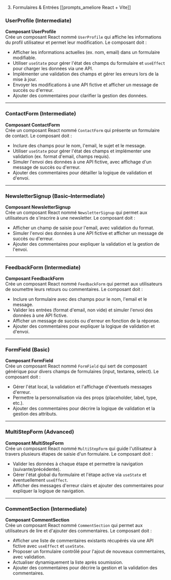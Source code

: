 3. Formulaires & Entrées
[[prompts_ameliore React + Vite]]
### UserProfile (Intermediate)
**Composant UserProfile**  
Crée un composant React nommé `UserProfile` qui affiche les informations du profil utilisateur et permet leur modification. Le composant doit :  
- Afficher les informations actuelles (ex. nom, email) dans un formulaire modifiable.  
- Utiliser `useState` pour gérer l'état des champs du formulaire et `useEffect` pour charger les données via une API.  
- Implémenter une validation des champs et gérer les erreurs lors de la mise à jour.  
- Envoyer les modifications à une API fictive et afficher un message de succès ou d'erreur.  
- Ajouter des commentaires pour clarifier la gestion des données.

---

### ContactForm (Intermediate)
**Composant ContactForm**  
Crée un composant React nommé `ContactForm` qui présente un formulaire de contact. Le composant doit :  
- Inclure des champs pour le nom, l'email, le sujet et le message.  
- Utiliser `useState` pour gérer l'état des champs et implémenter une validation (ex. format d'email, champs requis).  
- Simuler l'envoi des données à une API fictive, avec affichage d'un message de succès ou d'erreur.  
- Ajouter des commentaires pour détailler la logique de validation et d'envoi.

---

### NewsletterSignup (Basic–Intermediate)
**Composant NewsletterSignup**  
Crée un composant React nommé `NewsletterSignup` qui permet aux utilisateurs de s'inscrire à une newsletter. Le composant doit :  
- Afficher un champ de saisie pour l'email, avec validation du format.  
- Simuler l'envoi des données à une API fictive et afficher un message de succès ou d'erreur.  
- Ajouter des commentaires pour expliquer la validation et la gestion de l'envoi.

---

### FeedbackForm (Intermediate)
**Composant FeedbackForm**  
Crée un composant React nommé `FeedbackForm` qui permet aux utilisateurs de soumettre leurs retours ou commentaires. Le composant doit :  
- Inclure un formulaire avec des champs pour le nom, l'email et le message.  
- Valider les entrées (format d'email, non vide) et simuler l'envoi des données à une API fictive.  
- Afficher un message de succès ou d'erreur en fonction de la réponse.  
- Ajouter des commentaires pour expliquer la logique de validation et d'envoi.

---

### FormField (Basic)
**Composant FormField**  
Crée un composant React nommé `FormField` qui sert de composant générique pour divers champs de formulaires (input, textarea, select). Le composant doit :  
- Gérer l'état local, la validation et l'affichage d'éventuels messages d'erreur.  
- Permettre la personnalisation via des props (placeholder, label, type, etc.).  
- Ajouter des commentaires pour décrire la logique de validation et la gestion des attributs.

---

### MultiStepForm (Advanced)
**Composant MultiStepForm**  
Crée un composant React nommé `MultiStepForm` qui guide l'utilisateur à travers plusieurs étapes de saisie d'un formulaire. Le composant doit :  
- Valider les données à chaque étape et permettre la navigation (suivante/précédente).  
- Gérer l'état global du formulaire et l'étape active via `useState` et éventuellement `useEffect`.  
- Afficher des messages d'erreur clairs et ajouter des commentaires pour expliquer la logique de navigation.

---

### CommentSection (Intermediate)
**Composant CommentSection**  
Crée un composant React nommé `CommentSection` qui permet aux utilisateurs de lire et d'ajouter des commentaires. Le composant doit :  
- Afficher une liste de commentaires existants récupérés via une API fictive avec `useEffect` et `useState`.  
- Proposer un formulaire contrôlé pour l'ajout de nouveaux commentaires, avec validation.  
- Actualiser dynamiquement la liste après soumission.  
- Ajouter des commentaires pour décrire la gestion et la validation des commentaires.
